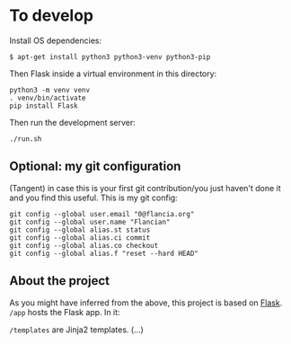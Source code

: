 # To develop

Install OS dependencies:
```
$ apt-get install python3 python3-venv python3-pip
```

Then Flask inside a virtual environment in this directory:
```
python3 -m venv venv
. venv/bin/activate
pip install Flask
```

Then run the development server:
```
./run.sh
```

## Optional: my git configuration

(Tangent) in case this is your first git contribution/you just haven't done it and you find this useful. This is my git config:

```
git config --global user.email "0@flancia.org"
git config --global user.name "Flancian"
git config --global alias.st status
git config --global alias.ci commit
git config --global alias.co checkout
git config --global alias.f "reset --hard HEAD"
```

## About the project
As you might have inferred from the above, this project is based on [Flask](https://flask.palletsprojects.com). ```/app``` hosts the Flask app. In it:

```/templates``` are Jinja2 templates.
(...)
